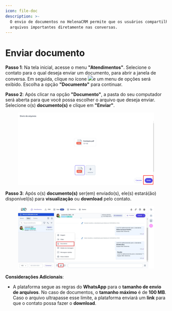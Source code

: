 ```yaml
---
icon: file-doc
description: >-
  O envio de documentos no HelenaCRM permite que os usuários compartilhem
  arquivos importantes diretamente nas conversas.
---
```


# Enviar documento

**Passo 1**: Na tela inicial, acesse o menu **"Atendimentos"**. Selecione o contato para o qual deseja enviar um documento, para abrir a janela de conversa. Em seguida, clique no ícone ![](https://docs.helena.app/~gitbook/image?url=https%3A%2F%2F3176979156-files.gitbook.io%2F%7E%2Ffiles%2Fv0%2Fb%2Fgitbook-x-prod.appspot.com%2Fo%2Fspaces%252F3HTAyLM7hzj1t6Nt4ii2%252Fuploads%252FgZ4FPSrmQ00OIahLUsaD%252Fimage.png%3Falt%3Dmedia%26token%3D02b1b227-9818-4ae0-9e2e-e58dc5d132d7\&width=300\&dpr=4\&quality=100\&sign=b5e9fbf3\&sv=2)e um menu de opções será exibido. Escolha a opção **"Documento"** para continuar.



**Passo 2**: Após clicar na opção **"Documento"**, a pasta do seu computador será aberta para que você possa escolher o arquivo que deseja enviar. Selecione o(s) **documento(s)** e clique em **"Enviar"**.

<figure><img src="../../../.gitbook/assets/image (18) (1) (1) (1) (1) (1) (1) (1) (1) (1).png" alt=""><figcaption></figcaption></figure>

**Passo 3**: Após o(s) **documento(s)** ser(em) enviado(s), ele(s) estará(ão) disponível(is) para **visualização** ou **download** pelo contato.

<figure><img src="../../../.gitbook/assets/Passo 1 (2).jpg" alt=""><figcaption></figcaption></figure>

**Considerações Adicionais**:

* A plataforma segue as regras do **WhatsApp** para o **tamanho de envio de arquivos**. No caso de documentos, o **tamanho máximo** é de **100 MB**. Caso o arquivo ultrapasse esse limite, a plataforma enviará um **link** para que o contato possa fazer o **download**.
